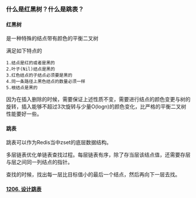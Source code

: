 ### 什么是红黑树？什么是跳表？

#### 红黑树

是一种特殊的结点带有颜色的平衡二叉树

满足如下特点的

```
1.结点是红的或者是黑的
2.叶子(Nil)结点是黑的
3.红色结点的子结点必须要是黑的
4.同一条路径上黑色结点的数量必须一样
5.根结点是黑的
```

因为在插入删除的时候，需要保证上述性质不变，需要进行结点的颜色变更与树的旋转，插入能够不超过3次旋转与少量O(logn)的颜色变化，比严格的平衡二叉树性能要好一些。

#### 跳表

跳表可以作为Redis当中zset的底层数据结构。

多层链表优化单链表查找过程。每层链表有序，除了存当层该结点值，还需要存层与层之间同一列结点的指针。

查找的时候，找出每一层比目标值小的最后一个结点，然后再向下一层去找。



#### [1206. 设计跳表](https://leetcode.cn/problems/design-skiplist/)